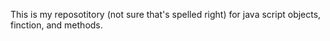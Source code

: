 This is my reposotitory (not sure that's spelled right) for java script objects, finction, and methods.